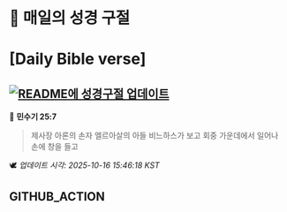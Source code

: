 # 🙏 매일의 성경 구절
# [Daily Bible verse]
## [![README에 성경구절 업데이트](https://github.com/DONGSUKA/first_test/actions/workflows/update-readme-bible.yml/badge.svg)](https://github.com/DONGSUKA/first_test/actions/workflows/update-readme-bible.yml)
<!-- START_BIBLE_VERSE -->
📖 **민수기 25:7**
> 제사장 아론의 손자 엘르아살의 아들 비느하스가 보고 회중 가운데에서 일어나 손에 창을 들고

🕊️ _업데이트 시각: 2025-10-16 15:46:18 KST_
  <!-- END_BIBLE_VERSE -->
## GITHUB_ACTION
